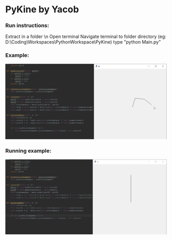 # PyKine by Yacob
### Run instructions:
Extract in a folder \n
Open terminal
Navigate terminal to folder directory (eg: D:\Coding\Workspaces\PythonWorkspace\PyKine)
type "python Main.py"

### Example:
![alt text](sc.png)

### Running example: 

![alt text](rg.gif)
